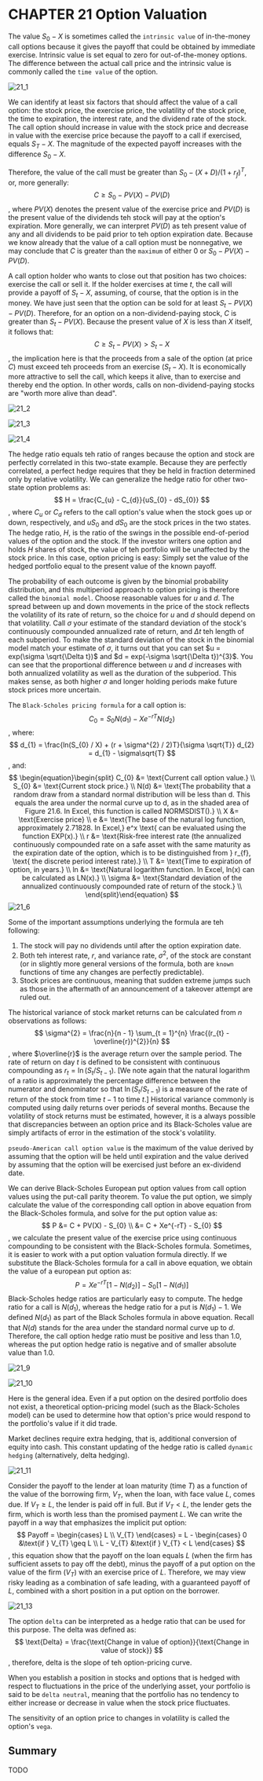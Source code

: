 # CHAPTER 21 Option Valuation

The value $S_{0} - X$ is sometimes called the `intrinsic value` of in-the-money call options because it gives the payoff that could be obtained by immediate exercise. Intrinsic value is set equal to zero for out-of-the-money options. The difference between the actual call price and the intrinsic value is commonly called the `time value` of the option.

![21_1](res/21_1.png)

We can identify at least six factors that should affect the value of a call option: the stock price, the exercise price, the volatility of the stock price, the time to expiration, the interest rate, and the dividend rate of the stock. The call option should increase in value with the stock price and decrease in value with the exercise price because the payoff to a call if exercised, equals $S_{T} - X$. The magnitude of the expected payoff increases with the difference $S_{0} - X$.

Therefore, the value of the call must be greater than $S_{0} - (X + D) / (1 + r_{f})^{T}$, or, more generally:
$$
C \geq S_{0} - PV(X) - PV(D)
$$
, where $PV(X)$ denotes the present value of the exercise price and $PV(D)$ is the present value of the dividends teh stock will pay at the option's expiration. More generally, we can interpret $PV(D)$ as teh present value of any and all dividends to be paid prior to teh option expiration date. Because we know already that the value of a call option must be nonnegative, we may conclude that $C$ is greater than the `maximum` of either $0$ or $S_{0} - PV(X) - PV(D)$.

A call option holder who wants to close out that position has two choices: exercise the call or sell it. If the holder exercises at time $t$, the call will provide a payoff of $S_{t} - X$, assuming, of course, that the option is in the money. We have just seen that the option can be sold for at least $S_{t} - PV(X) - PV(D)$. Therefore, for an option on a non-dividend-paying stock, $C$ is greater than $S_{t} - PV(X)$. Because the present value of $X$ is less than $X$ itself, it follows that:
$$
C \geq S_{t} - PV(X) > S_{t} - X
$$
, the implication here is that the proceeds from a sale of the option (at price $C$) must exceed teh proceeds from an exercise $(S_{t} - X)$. It is economically more attractive to sell the call, which keeps it alive, than to exercise and thereby end the option. In other words, calls on non-dividend-paying stocks are "worth more alive than dead".

![21_2](res/21_2.png)

![21_3](res/21_3.png)

![21_4](res/21_4.png)

The hedge ratio equals teh ratio of ranges because the option and stock are perfectly correlated in this two-state example. Because they are perfectly correlated, a perfect hedge requires that they be held in fraction determined only by relative volatility. We can generalize the hedge ratio for other two-state option problems as:
$$
H = \frac{C_{u} - C_{d}}{uS_{0} - dS_{0}}
$$
, where $C_{u}$ or $C_{d}$ refers to the call option's value when the stock goes up or down, respectively, and $uS_{0}$ and $dS_{0}$ are the stock prices in the two states. The hedge ratio, $H$, is the ratio of the swings in the possible end-of-period values of the option and the stock. If the investor writers one option and holds $H$ shares of stock, the value of teh portfolio will be unaffected by the stock price. In this case, option pricing is easy: Simply set the value of the hedged portfolio equal to the present value of the known payoff.

The probability of each outcome is given by the binomial probability distribution, and this multiperiod approach to option pricing is therefore called the `binomial model`. Choose reasonable values for $u$ and $d$. The spread between up and down movements in the price of the stock reflects the volatility of its rate of return, so the choice for $u$ and $d$ should depend on that volatility. Call $\sigma$ your estimate of the standard deviation of the stock's continuously compounded annualized rate of return, and $\Delta t$ teh length of each subperiod. To make the standard deviation of the stock in the binomial model match your estimate of $\sigma$, it turns out that you can set $u = exp(\sigma \sqrt{\Delta t})$ and $d = exp(-\sigma \sqrt{\Delta t})^{3}$. You can see that the proportional difference between $u$ and $d$ increases with both annualized volatility as well as the duration of the subperiod. This makes sense, as both higher $\sigma$ and longer holding periods make future stock prices more uncertain.

The `Black-Scholes pricing formula` for a call option is:
$$
C_{0} = S_{0}N(d_{1}) - Xe^{-rT}N(d_{2})
$$
, where:
$$
d_{1} = \frac{ln(S_{0} / X) + (r + \sigma^{2} / 2)T}{\sigma \sqrt{T}}
d_{2} = d_{1} - \sigma\sqrt{T}
$$
, and:
$$
\begin{equation}\begin{split}
C_{0} &= \text{Current call option value.} \\
S_{0} &= \text{Current stock price.} \\
N(d) &= \text{The probability that a random draw from a standard normal distribution will be less than d. This equals the area under the normal curve up to d, as in the shaded area of Figure 21.6. In Excel, this function is called NORMSDIST().} \\
X &= \text{Exercise price} \\
e &= \text{The base of the natural log function, approximately 2.71828. In Excel,} e^x \text{ can be evaluated using the function EXP(x).} \\
r &= \text{Risk-free interest rate (the annualized continuously compounded rate on a safe asset with the same maturity as the expiration date of the option, which is to be distinguished from } r_{f}, \text{ the discrete period interest rate).} \\
T &= \text{Time to expiration of option, in years.} \\
ln &= \text{Natural logarithm function. In Excel, ln(x) can be calculated as LN(x).} \\
\sigma &= \text{Standard deviation of the annualized continuously compounded rate of return of the stock.} \\
\end{split}\end{equation}
$$
![21_6](res/21_6.png)

Some of the important assumptions underlying the formula are teh following:

1. The stock will pay no dividends until after the option expiration date.
2. Both teh interest rate, $r$, and variance rate, $\sigma^{2}$, of the stock are constant (or in slightly more general versions of the formula, both are `known` functions of time any changes are perfectly predictable).
3. Stock prices are continuous, meaning that sudden extreme jumps such as those in the aftermath of an announcement of a takeover attempt are ruled out.

The historical variance of stock market returns can be calculated from $n$ observations as follows:
$$
\sigma^{2} = \frac{n}{n - 1} \sum_{t = 1}^{n} \frac{(r_{t} - \overline{r})^{2}}{n}
$$
, where $\overline{r}$ is the average return over the sample period. The rate of return on day $t$ is defined to be consistent with continuous compounding as $r_{t} = \ln(S_{t} / S_{t - 1})$. [We note again that the natural logarithm of a ratio is approximately the percentage difference between the numerator and denominator so that $\ln(S_{t} / S_{t - 1})$ is a measure of the rate of return of the stock from time $t - 1$ to time $t$.] Historical variance commonly is computed using daily returns over periods of several months. Because the volatility of stock returns must be estimated, however, it is a always possible that discrepancies between an option price and its Black-Scholes value are simply artifacts of error in the estimation of the stock's volatility.

`pseudo-American call option value` is the maximum of the value derived by assuming that the option will be held until expiration and the value derived by assuming that the option will be exercised just before an ex-dividend date.

We can derive Black-Scholes European put option values from call option values using the put-call parity theorem. To value the put option, we simply calculate the value of the corresponding call option in above equation from the Black-Scholes formula, and solve for the put option value as:
$$
P &= C + PV(X) - S_{0} \\
&= C + Xe^{-rT} - S_{0}
$$
, we calculate the present value of the exercise price using continuous compounding to be consistent with the Black-Scholes formula. Sometimes, it is easier to work with a put option valuation formula directly. If we substitute the Black-Scholes formula for a call in above equation, we obtain the value of a european put option as:
$$
P = Xe^{-rT}[1 - N(d_{2})] - S_{0}[1 - N(d_{1})]
$$
Black-Scholes hedge ratios are particularly easy to compute. The hedge ratio for a call is $N(d_{1})$, whereas the hedge ratio for a put is $N(d_{1}) - 1$. We defined $N(d_{1})$ as part of the Black Scholes formula in above equation. Recall that $N(d)$ stands for the area under the standard normal curve up to $d$. Therefore, the call option hedge ratio must be positive and less than 1.0, whereas the put option hedge ratio is negative and of smaller absolute value than 1.0.

![21_9](res/21_9.png)

![21_10](res/21_10.png)

Here is the general idea. Even if a put option on the desired portfolio does not exist, a theoretical option-pricing model (such as the Black-Scholes model) can be used to determine how that option's price would respond to the portfolio's value if it did trade.

Market declines require extra hedging, that is, additional conversion of equity into cash. This constant updating of the hedge ratio is called `dynamic hedging` (alternatively, delta hedging).

![21_11](res/21_11.png)

Consider the payoff to the lender at loan maturity (time $T$) as a function of the value of the borrowing firm, $V_{T}$, when the loan, with face value $L$, comes due. If $V_{T} \geq L$, the lender is paid off in full. But if $V_{T} < L$, the lender gets the firm, which is worth less than the promised payment $L$. We can write the payoff in a way that emphasizes the implicit put option:
$$
Payoff = 
\begin{cases}
L \\ 
V_{T} 
\end{cases}
= L - 
\begin{cases}
0 &\text{if } V_{T} \geq L \\ 
L - V_{T} &\text{if } V_{T} < L
\end{cases}
$$
, this equation show that the payoff on the loan equals $L$ (when the firm has sufficient assets to pay off the debt), minus the payoff of a put option on the value of the firm $(V_{T})$ with an exercise price of $L$. Therefore, we may view risky leading as a combination of safe leading, with a guaranteed payoff of $L$, combined with a short position in a put option on the borrower.

![21_13](res/21_13.png)

The option `delta` can be interpreted as a hedge ratio that can be used for this purpose. The delta was defined as:
$$
\text{Delta} = \frac{\text{Change in value of option}}{\text{Change in value of stock}}
$$
, therefore, delta is the slope of teh option-pricing curve.

When you establish a position in stocks and options that is hedged with respect to fluctuations in the price of the underlying asset, your portfolio is said to be `delta neutral`, meaning that the portfolio has no tendency to either increase or decrease in value when the stock price fluctuates.

The sensitivity of an option price to changes in volatility is called the option's `vega`.



## Summary

TODO